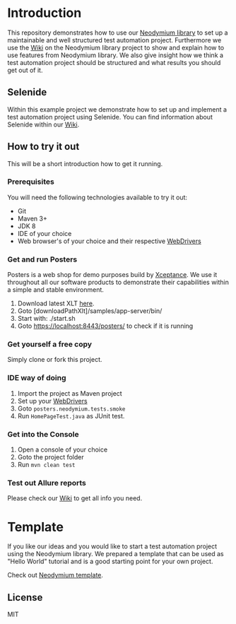 # Introduction
This repository demonstrates how to use our [Neodymium library](https://github.com/Xceptance/neodymium-library) to set up a maintainable and well structured test automation project. Furthermore we use the [Wiki](https://github.com/Xceptance/neodymium-library/wiki) on the Neodymium library project to show and explain how to use features from Neodymium library. We also give insight how we think a test automation project should be structured and what results you should get out of it.

## Selenide
Within this example project we demonstrate how to set up and implement a test automation project using Selenide. You can find information about Selenide within our [Wiki](https://github.com/Xceptance/neodymium-library/wiki/Selenide).

## How to try it out
This will be a short introduction how to get it running. 

### Prerequisites
You will need the following technologies available to try it out:
* Git
* Maven 3+
* JDK 8
* IDE of your choice 
* Web browser's of your choice and their respective [WebDrivers](https://github.com/Xceptance/neodymium-library/wiki/How-to-set-up-a-WebDriver)

### Get and run Posters
Posters is a web shop for demo purposes build by [Xceptance](https://www.xceptance.com/en/). We use it throughout all our software products to demonstrate their capabilities within a simple and stable environment. 
1. Download latest XLT [here](https://www.xceptance.com/en/xlt/download.html).
2. Goto [downloadPathXlt]/samples/app-server/bin/
3. Start with: ./start.sh
4. Goto [https://localhost:8443/posters/](https://localhost:8443/posters/) to check if it is running

### Get yourself a free copy
Simply clone or fork this project.

### IDE way of doing
1. Import the project as Maven project
2. Set up your [WebDrivers](https://github.com/Xceptance/neodymium-library/wiki/How-to-set-up-a-WebDriver)
3. Goto `posters.neodymium.tests.smoke`
4. Run `HomePageTest.java` as JUnit test.

### Get into the Console
1. Open a console of your choice
2. Goto the project folder
3. Run `mvn clean test`

### Test out Allure reports
Please check our [Wiki](https://github.com/Xceptance/neodymium-library/wiki/Allure-reports) to get all info you need.
 
# Template
If you like our ideas and you would like to start a test automation project using the Neodymium library. We prepared a template that can be used as "Hello World" tutorial and is a good starting point for your own project.

Check out [Neodymium template](https://github.com/Xceptance/neodymium-template).

## License
MIT